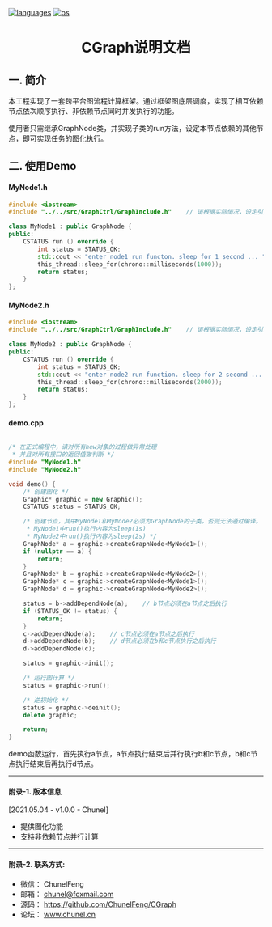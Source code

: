 <p align="left">
  <a href="https://github.com/ChunelFeng/caiss"><img src="https://badgen.net/badge/langs/C++/cyan?list=1" alt="languages"></a>
  <a href="https://github.com/ChunelFeng/caiss"><img src="https://badgen.net/badge/os/MacOS,Linux,Windows/cyan?list=1" alt="os"></a>
</p>

<h1 align="center">
  CGraph说明文档
</h1>

## 一. 简介

本工程实现了一套跨平台图流程计算框架。通过框架图底层调度，实现了相互依赖节点依次顺序执行、非依赖节点同时并发执行的功能。

使用者只需继承GraphNode类，并实现子类的run方法，设定本节点依赖的其他节点，即可实现任务的图化执行。


## 二. 使用Demo

#### MyNode1.h
```cpp
#include <iostream>
#include "../../src/GraphCtrl/GraphInclude.h"    // 请根据实际情况，设定引用路径

class MyNode1 : public GraphNode {
public:
    CSTATUS run () override {
        int status = STATUS_OK;
        std::cout << "enter node1 run functon. sleep for 1 second ... " << std::endl;
        this_thread::sleep_for(chrono::milliseconds(1000));
        return status;
    }
};
```

#### MyNode2.h
```cpp
#include <iostream>
#include "../../src/GraphCtrl/GraphInclude.h"    // 请根据实际情况，设定引用路径

class MyNode2 : public GraphNode {
public:
    CSTATUS run () override {
        int status = STATUS_OK;
        std::cout << "enter node2 run function. sleep for 2 second ... " << std::endl;
        this_thread::sleep_for(chrono::milliseconds(2000));
        return status;
    }
};
```

#### demo.cpp
```cpp

/* 在正式编程中，请对所有new对象的过程做异常处理
 * 并且对所有接口的返回值做判断 */
#include "MyNode1.h"
#include "MyNode2.h"

void demo() {
    /* 创建图化 */
    Graphic* graphic = new Graphic();
    CSTATUS status = STATUS_OK;

    /* 创建节点，其中MyNode1和MyNode2必须为GraphNode的子类，否则无法通过编译。
     * MyNode1中run()执行内容为sleep(1s)
     * MyNode2中run()执行内容为sleep(2s) */
    GraphNode* a = graphic->createGraphNode<MyNode1>();
    if (nullptr == a) {
        return;
    }
    GraphNode* b = graphic->createGraphNode<MyNode2>();
    GraphNode* c = graphic->createGraphNode<MyNode1>();
    GraphNode* d = graphic->createGraphNode<MyNode2>();

    status = b->addDependNode(a);    // b节点必须在a节点之后执行
    if (STATUS_OK != status) {
        return;
    }
    c->addDependNode(a);    // c节点必须在a节点之后执行
    d->addDependNode(b);    // d节点必须在b和c节点执行之后执行
    d->addDependNode(c);

    status = graphic->init();

    /* 运行图计算 */
    status = graphic->run();

    /* 逆初始化 */
    status = graphic->deinit();
    delete graphic;

    return;
}
```

demo函数运行，首先执行a节点，a节点执行结束后并行执行b和c节点，b和c节点执行结束后再执行d节点。

------------
#### 附录-1. 版本信息

[2021.05.04 - v1.0.0 - Chunel] 
* 提供图化功能
* 支持非依赖节点并行计算

------------
#### 附录-2. 联系方式: 

* 微信： ChunelFeng
* 邮箱： chunel@foxmail.com
* 源码： https://github.com/ChunelFeng/CGraph
* 论坛： www.chunel.cn
